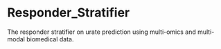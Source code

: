 # Responder_Stratifier
The responder stratifier on urate prediction using multi-omics and multi-modal biomedical data.
